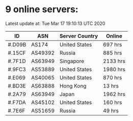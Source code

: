 # 9 online servers:

Latest update at: Tue Mar 17 19:10:13 UTC 2020

| ID | ASN | Server Country | Online |
| -- | --- | -------------- | ------ |
| #.D09B | AS174 | United States | 697 hrs |
| #.15CF | AS49392 | Russia | 885 hrs |
| #.7F1D | AS63949 | Singapore | 2133 hrs |
| #.9FC3 | AS53889 | United States | 1980 hrs |
| #.E069 | AS40065 | United States | 870 hrs |
| #.BD3E | AS63888 | Hong Kong | 13 hrs |
| #.2A79 | AS63949 | Japan | 1962 hrs |
| #.F7DA | AS45102 | United States | 160 hrs |
| #.7E6F | AS51659 | Russia | 49 hrs |


